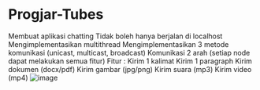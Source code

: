 # Progjar-Tubes
Membuat aplikasi chatting
Tidak boleh hanya berjalan di localhost
Mengimplementasikan multithread
Mengimplementasikan 3 metode komunikasi (unicast, multicast, broadcast)
Komunikasi 2 arah (setiap node dapat melakukan semua fitur)
Fitur :
Kirim 1 kalimat
Kirim 1 paragraph
Kirim dokumen (docx/pdf)
Kirim gambar (jpg/png)
Kirim suara (mp3)
Kirim video (mp4)
![image](https://github.com/HibbanM/Progjar-Tubes/assets/121987209/c124dd8d-b4c5-4b34-9e50-316689ebc340)
